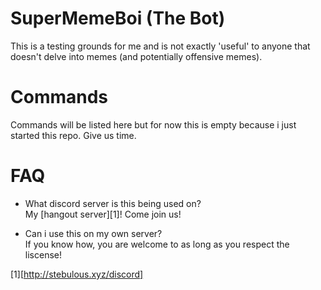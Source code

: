 # SuperMemeBoi (The Bot)
This is a testing grounds for me and is not exactly 'useful' to anyone that doesn't delve into memes (and potentially offensive memes).






# Commands
Commands will be listed here but for now this is empty because i just started this repo. Give us time.






# FAQ
* What discord server is this being used on?  
My [hangout server][1]! Come join us!

* Can i use this on my own server?  
If you know how, you are welcome to as long as you respect the liscense!

[1][http://stebulous.xyz/discord]

